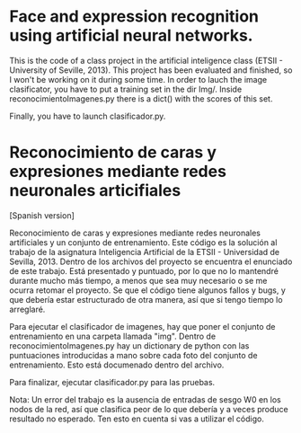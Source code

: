 # Face and expression recognition using artificial neural networks. 

This is the code of a class project in the artificial inteligence class (ETSII - University of Seville, 2013). This project has been evaluated and finished, so I won't be working on it during some time. In order to lauch the image clasificator, you have to put a training set in the dir Img/. Inside reconocimientoImagenes.py there is a dict() with the scores of this set.

Finally, you have to launch clasificador.py. 


# Reconocimiento de caras y expresiones mediante redes neuronales articifiales

[Spanish version]
 
Reconocimiento de caras y expresiones mediante redes neuronales artificiales y un conjunto de entrenamiento. 
Este código es la solución al trabajo de la asignatura Inteligencia Artificial de la ETSII - Universidad de Sevilla, 2013. Dentro de los archivos del proyecto se encuentra el enunciado de este trabajo. Está presentado y puntuado, por lo que no lo mantendré durante mucho más tiempo, a menos que sea muy necesario o se me ocurra retomar el proyecto. Se que el código tiene algunos fallos y bugs, y que debería estar estructurado de otra manera, así que si tengo tiempo lo arreglaré. 

Para ejecutar el clasificador de imagenes, hay que poner el conjunto de entrenamiento en una carpeta llamada "img". Dentro de reconocimientoImagenes.py hay un dictionary de python con las puntuaciones introducidas a mano sobre cada foto del conjunto de entrenamiento. Esto está documenado dentro del archivo. 

Para finalizar, ejecutar clasificador.py para las pruebas. 

Nota: Un error del trabajo es la ausencia de entradas de sesgo W0 en los nodos de la red, así que clasifica peor de lo que debería y a veces produce resultado no esperado. Ten esto en cuenta si vas a utilizar el código. 






